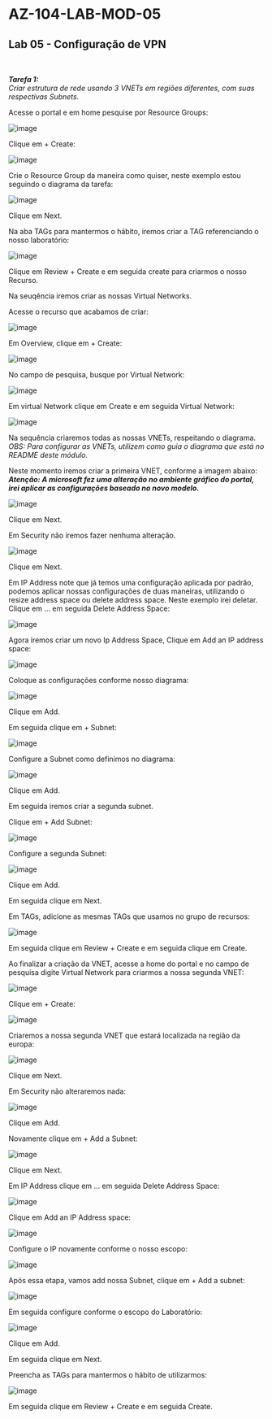 # AZ-104-LAB-MOD-05

 <h2>Lab 05 - Configuração de VPN</h2> <br>

 ***Tarefa 1:***  
    *Criar estrutura de rede usando 3 VNETs em regiões diferentes, com suas respectivas Subnets.*

Acesse o portal e em home pesquise por Resource Groups: 

![image](https://user-images.githubusercontent.com/107069287/191505212-f619a413-369b-4e01-ae65-ccd9248c0441.png)

Clique em + Create: 

![image](https://user-images.githubusercontent.com/107069287/191505345-8d1e103e-65ae-4d1f-bca6-b38c4b6bfa09.png)

Crie o Resource Group da maneira como quiser, neste exemplo estou seguindo o diagrama da tarefa: 

![image](https://user-images.githubusercontent.com/107069287/191505759-30f17aa7-56d4-4920-8244-7a597f320adf.png)

Clique em Next. 

Na aba TAGs para mantermos o hábito, iremos criar a TAG referenciando o nosso laboratório: 

![image](https://user-images.githubusercontent.com/107069287/191506136-8aeae22a-dd19-466e-a2e6-c777226aaff4.png)

Clique em Review + Create e em seguida create para criarmos o nosso Recurso. 

Na seuqência iremos criar as nossas Virtual Networks. 

Acesse o recurso que acabamos de criar: 

![image](https://user-images.githubusercontent.com/107069287/191506795-f4b655f1-2a83-4753-b30f-a1f65cfd7ea7.png)

Em Overview, clique em + Create: 

![image](https://user-images.githubusercontent.com/107069287/191506905-04c30f2f-ffc8-4339-aada-36bccfc1d3b8.png)

No campo de pesquisa, busque por Virtual Network: 

![image](https://user-images.githubusercontent.com/107069287/191507167-df8b83b9-a23c-4a17-af29-bdd29f966959.png)

Em virtual Network clique em Create e em seguida Virtual Network: 

![image](https://user-images.githubusercontent.com/107069287/191507379-78a9b537-c0bb-4241-a2b1-5668c12f0ade.png)

Na sequência criaremos todas as nossas VNETs, respeitando o diagrama. 
*OBS: Para configurar as VNETs, utilizem como guia o diagrama que está no README deste módulo.*

Neste momento iremos criar a primeira VNET, conforme a imagem abaixo: <br>
***Atenção: A microsoft fez uma alteração no ambiente gráfico do portal, irei aplicar as configurações baseado no novo modelo.***

![image](https://user-images.githubusercontent.com/107069287/191508943-6db814ec-dc5a-4ab3-a0a5-e1f91a7b166e.png)

Clique em Next. 

Em Security não iremos fazer nenhuma alteração. 

![image](https://user-images.githubusercontent.com/107069287/191509125-9f2c4a12-c953-4ea7-a90d-c6fe612c1839.png)

Clique em Next. 

Em IP Address note que já temos uma configuração aplicada por padrão, podemos aplicar nossas configurações de duas maneiras, utilizando o resize address space ou delete address space. Neste exemplo irei deletar. Clique em ... em seguida Delete Address Space: 

![image](https://user-images.githubusercontent.com/107069287/191510679-2d70ca95-6f9a-4a0b-a3ae-b103b16b72fb.png)

Agora iremos criar um novo Ip Address Space, Clique em Add an IP address space: 

![image](https://user-images.githubusercontent.com/107069287/191510949-ebb9919e-8e95-4c41-9a4f-78d7c116a554.png)

Coloque as configurações conforme nosso diagrama: 

![image](https://user-images.githubusercontent.com/107069287/191511100-2c0c3537-8938-47f3-9f49-5f7be4f91368.png)

Clique em Add. 

Em seguida clique em + Subnet: 

![image](https://user-images.githubusercontent.com/107069287/191511796-841c0f22-1ec1-43b5-8ccc-ddc28285b412.png)

Configure a Subnet como definimos no diagrama: 

![image](https://user-images.githubusercontent.com/107069287/191511697-c5ff55c7-9582-4310-a619-99ba80b2a0a7.png)

Clique em Add. 

Em seguida iremos criar a segunda subnet.

Clique em + Add Subnet: 

![image](https://user-images.githubusercontent.com/107069287/191512172-25bfcc9a-f6f2-446d-b818-10d3ef721ea5.png)

Configure a segunda Subnet: 

![image](https://user-images.githubusercontent.com/107069287/191512528-65dccbad-c2f4-4140-8530-3e2cd90c5140.png)

Clique em Add. 

Em seguida clique em Next. 

Em TAGs, adicione as mesmas TAGs que usamos no grupo de recursos: 

![image](https://user-images.githubusercontent.com/107069287/191513079-610e7917-9afb-4bb8-9113-8ef86f09adf7.png)

Em seguida clique em Review + Create e em seguida clique em Create. 

Ao finalizar a criação da VNET, acesse a home do portal e no campo de pesquisa digite Virtual Network para criarmos a nossa segunda VNET: 

![image](https://user-images.githubusercontent.com/107069287/191514882-14160b37-19e5-4d7e-b9ee-ff41e02f8299.png)

Clique em + Create: 

![image](https://user-images.githubusercontent.com/107069287/191515063-254715d0-fccf-4f33-906c-479b971e4f9f.png)

Criaremos a nossa segunda VNET que estará localizada na região da europa: 

![image](https://user-images.githubusercontent.com/107069287/191515523-5c587692-34b0-40bc-baeb-52d90148d8d6.png)

Clique em Next. 

Em Security não alteraremos nada: 

![image](https://user-images.githubusercontent.com/107069287/191515992-0bdc2965-c6a6-4b54-b972-4ee884344da8.png)

Clique em Add. 

Novamente clique em + Add a Subnet: 

![image](https://user-images.githubusercontent.com/107069287/191517900-afe1bebe-edd0-4bb8-ab24-db9139ebf10e.png)



Clique em Next. 

Em IP Address clique em ... em seguida Delete Address Space:

![image](https://user-images.githubusercontent.com/107069287/191517129-992180a2-6db8-4bb8-87c4-83e0f4e00ec8.png)

Clique em Add an IP Address space: 

![image](https://user-images.githubusercontent.com/107069287/191517372-2954bef4-dc13-4ec3-9d15-b063b4f8df2d.png)

Configure o IP novamente conforme o nosso escopo: 

![image](https://user-images.githubusercontent.com/107069287/191517693-22b1164f-1d7c-4295-8d2f-bbebb591046a.png)

Após essa etapa, vamos add nossa Subnet, clique em + Add a subnet: 

![image](https://user-images.githubusercontent.com/107069287/191521518-79d98fa4-a0e0-4e08-aceb-f7e2e9edf4ff.png)

Em seguida configure conforme o escopo do Laboratório: 

![image](https://user-images.githubusercontent.com/107069287/191522001-c7e41919-1892-4883-affd-6a731e7eda1a.png)

Clique em Add. 

Em seguida clique em Next. 

Preencha as TAGs para mantermos o hábito de utilizarmos: 

![image](https://user-images.githubusercontent.com/107069287/191522984-3c8c838c-3f3f-4869-80fe-20b39fb20f9b.png)

Em seguida clique em Review + Create e em seguida Create. 




